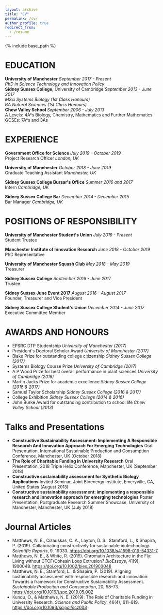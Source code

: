 ```yaml
---
layout: archive
title: "CV"
permalink: /cv/
author_profile: true
redirect_from:
  - /resume
---
```


{% include base_path %}

# EDUCATION
**University of Manchester** *September 2017 - Present*  
*PhD in Science Technology and Innovation Policy*  
**Sidney Sussex College**, University of Cambridge *September 2013 - June 2017*  
*MSci Systems Biology (1st Class Honours)*  
*BA Natural Sciences (1st Class Honours)*  
**Chew Valley School** *September 2006 - July 2013*  
A Levels: 4A\*s Biology, Chemistry, Mathematics and Further Mathematics GCSEs: 7A*s and 3As  

# EXPERIENCE
**Government Office for Science** *July 2019 - October 2019*  
Project Research Officer *London, UK*

**University of Manchester** *October 2018 - June 2019*  
Graduate Teaching Assistant *Manchester, UK*

**Sidney Sussex College Bursar's Office** *Summer 2016 and 2017*  
Intern *Cambridge, UK*

**Sidney Sussex College Bar** *December 2014 - December 2015*  
Bar Manager *Cambridge, UK*

# POSITIONS OF RESPONSIBILITY
**University of Manchester Student's Union** *July 2019 - Present*  
Student Trustee

**Manchester Institute of Innovation Research** *June 2018 - October 2019*  
PhD Representative

**University of Manchester Squash Club** *May 2018 - May 2019*  
Treasurer

**Sidney Sussex College** *September 2016 - June 2017*  
Trustee

**Sidney Sussex June Event 2017** *August 2016 - August 2017*  
Founder, Treasurer and Vice President

**Sidney Sussex College Student's Union** *December 2014 - June 2017*  
Executive Committee Member

# AWARDS AND HONOURS
* EPSRC DTP Studentship *University of Manchester (2017)*
* President's Doctoral Scholar Award *University of Manchester (2017)*
* Blake Prize for outstanding college citizenship *Sidney Sussex College (2017)*
* Systems Biology Course Prize *University of Cambridge (2017)*
* A.P Wood Prize for best overall performance in plant sciences *University of Cambridge (2016)*
* Martin Jacks Prize for academic excellence *Sidney Sussex College (2016 & 2017)*
* Samuel Taylor Scholarship *Sidney Sussex College (2016 & 2017)*
* College Exhibition *Sidney Sussex College (2014 & 2016)*
* John Burke Award for outstanding contribution to school life *Chew Valley School (2013)*

# Talks and Presentations
* **Constructive Sustainability Assessment: Implementing A Responsible Research And Innovation Approach For Emerging Technologies** Oral Presentation, International Sustainable Production and Consumption Conference, Manchester, UK (October 2018)
* **The Role of Charitable Funding in University Research** Oral Presentation, 2018 Triple Helix Conference, Manchester, UK (September 2018)
* **Constructive sustainability assessment for Synthetic Biology Applications** Invited Seminar, Joint Bioenergy Institute, Emeryville, CA, United States (August 2018)
* **Constructive sustainability assessment: implementing a responsible research and innovation approach for emerging technologies** Poster Presentation, Postgraduate Research Summer Showcase, University of Manchester, Manchester, UK (July 2018)

# Journal Articles
* Matthews, N. E., Cizauskas, C. A., Layton, D. S., Stamford, L., & Shapira, P. (2019). Collaborating constructively for sustainable biotechnology. *Scientific Reports*, 9, 19033. https://doi.org/10.1038/s41598-019-54331-7
* Matthews, N. E., & White, R. (2019). Chromatin Architecture in the Fly: Living without CTCF/Cohesin Loop Extrusion? *BioEssays*, 41(9), 1900048. https://doi.org/10.1002/bies.201900048
* Matthews, N. E., Stamford, L., & Shapira, P. (2019). Aligning sustainability assessment with responsible research and innovation: Towards a framework for Constructive Sustainability Assessment. *Sustainable Production and Consumption*, 20, 58–73. https://doi.org/10.1016/j.spc.2019.05.002
* Kundu, O., & Matthews, N. E. (2019). The Role of Charitable Funding in University Research. *Science and Public Policy*, 46(4), 611–619. https://doi.org/10.1093/scipol/scz003
